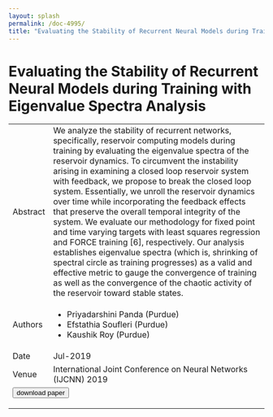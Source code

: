 ```yaml
---
layout: splash
permalink: /doc-4995/
title: "Evaluating the Stability of Recurrent Neural Models during Training with Eigenvalue Spectra Analysis"
---
```


# Evaluating the Stability of Recurrent Neural Models during Training with Eigenvalue Spectra Analysis

<table>
    <tbody>
    <tr>
        <td>Abstract</td>
        <td>We analyze the stability of recurrent networks, specifically, reservoir computing models during training by evaluating the eigenvalue spectra of the reservoir dynamics. To circumvent the instability arising in examining a closed loop reservoir system with feedback, we propose to break the closed loop system. Essentially, we unroll the reservoir dynamics over time while incorporating the feedback effects that preserve the overall temporal integrity of the system. We evaluate our methodology for fixed point and time varying targets with least squares regression and FORCE training [6], respectively. Our analysis establishes eigenvalue spectra (which is, shrinking of spectral circle as training progresses) as a valid and effective metric to gauge the convergence of training as well as the convergence of the chaotic activity of the reservoir toward stable states.</td>
    </tr>
    <tr>
        <td>Authors</td>
        <td>
            <ul>
                <li>Priyadarshini Panda (Purdue)</li>
                <li>Efstathia Soufleri (Purdue)</li>
                <li>Kaushik Roy (Purdue)</li>
            </ul>
        </td>
    </tr>
    <tr>
        <td>Date</td>
        <td>Jul-2019</td>
    </tr>
    <tr>
        <td>Venue</td>
        <td>International Joint Conference on Neural Networks (IJCNN) 2019</td>
    </tr>
        <tr>
            <td colspan="2">
                <form method="get" action="https://ibm.box.com/v/doc-4995-paper">
                    <button type="submit">download paper</button>
                </form>
            </td>
        </tr>
    </tbody>
</table>
